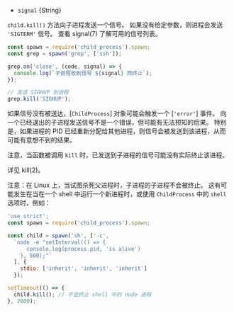 <!-- YAML
added: v0.1.90
-->

* `signal` {String}

`child.kill()` 方法向子进程发送一个信号。
如果没有给定参数，则进程会发送 `'SIGTERM'` 信号。
查看 signal(7) 了解可用的信号列表。

```js
const spawn = require('child_process').spawn;
const grep = spawn('grep', ['ssh']);

grep.on('close', (code, signal) => {
  console.log(`子进程收到信号 ${signal} 而终止`);
});

// 发送 SIGHUP 到进程
grep.kill('SIGHUP');
```

如果信号没有被送达，[`ChildProcess`] 对象可能会触发一个 [`'error'`] 事件。
向一个已经退出的子进程发送信号不是一个错误，但可能有无法预知的后果。
特别是，如果进程的 PID 已经重新分配给其他进程，则信号会被发送到该进程，从而可能有意想不到的结果。

注意，当函数被调用 `kill` 时，已发送到子进程的信号可能没有实际终止该进程。

详见 kill(2)。

注意：在 Linux 上，当试图杀死父进程时，子进程的子进程不会被终止。
这有可能发生在当在一个 shell 中运行一个新进程时，或使用 `ChildProcess` 中的 `shell` 选项时，例如：

```js
'use strict';
const spawn = require('child_process').spawn;

const child = spawn('sh', ['-c',
  `node -e "setInterval(() => {
      console.log(process.pid, 'is alive')
    }, 500);"`
  ], {
    stdio: ['inherit', 'inherit', 'inherit']
  });

setTimeout(() => {
  child.kill(); // 不会终止 shell 中的 node 进程
}, 2000);
```

